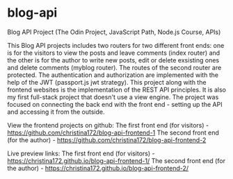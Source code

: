 # blog-api
Blog API Project (The Odin Project, JavaScript Path, Node.js Course, APIs)

This Blog API projects includes two routers for two different front ends: one is for the visitors to view the posts and leave comments (index router) and the other is for the author to write new posts, edit or delete exsisting ones and delete comments (myblog router). The routes of the second router are protected. The authentication and authorization are implemented with the help of the JWT (passport.js jwt strategy). 
This project along with the frontend websites is the implementation of the REST API principles. It is also my first full-stack project that doesn't use a view engine. The project was focused on connecting the back end with the front end - setting up the API and accessing it from the outside.

View the frontend projects on github:
The first front end (for visitors) - https://github.com/christina172/blog-api-frontend-1
The second front end (for the author) - https://github.com/christina172/blog-api-frontend-2

Live preview links:
The first front end (for visitors) - https://christina172.github.io/blog-api-frontend-1/
The second front end (for the author) - https://christina172.github.io/blog-api-frontend-2/
